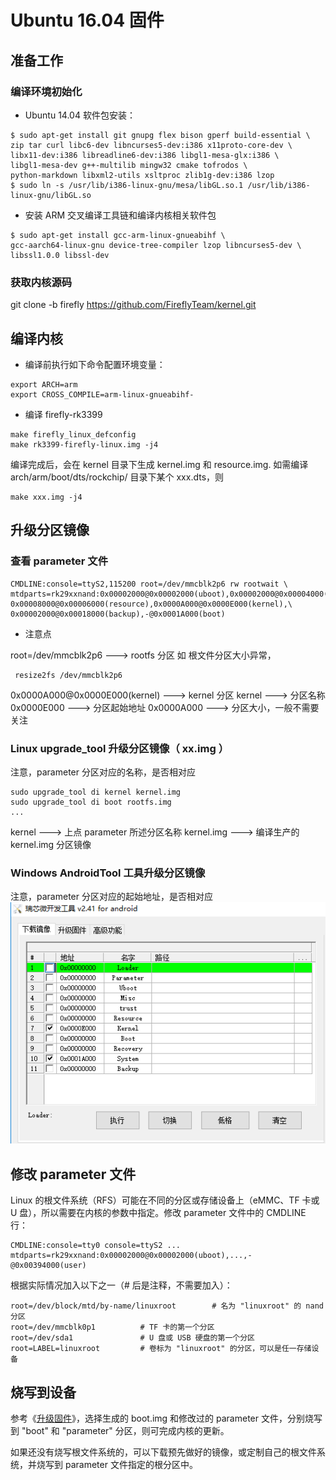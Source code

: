 # Ubuntu 16.04 固件
## 准备工作
### 编译环境初始化

* Ubuntu 14.04 软件包安装：
```
$ sudo apt-get install git gnupg flex bison gperf build-essential \
zip tar curl libc6-dev libncurses5-dev:i386 x11proto-core-dev \
libx11-dev:i386 libreadline6-dev:i386 libgl1-mesa-glx:i386 \
libgl1-mesa-dev g++-multilib mingw32 cmake tofrodos \
python-markdown libxml2-utils xsltproc zlib1g-dev:i386 lzop
$ sudo ln -s /usr/lib/i386-linux-gnu/mesa/libGL.so.1 /usr/lib/i386-linux-gnu/libGL.so
```
* 安装 ARM 交叉编译工具链和编译内核相关软件包
```
$ sudo apt-get install gcc-arm-linux-gnueabihf \
gcc-aarch64-linux-gnu device-tree-compiler lzop libncurses5-dev \
libssl1.0.0 libssl-dev
```

### 获取内核源码

git clone -b firefly https://github.com/FireflyTeam/kernel.git

## 编译内核

* 编译前执行如下命令配置环境变量：
```
export ARCH=arm
export CROSS_COMPILE=arm-linux-gnueabihf-
```
*  编译 firefly-rk3399
```
make firefly_linux_defconfig
make rk3399-firefly-linux.img -j4
```

编译完成后，会在 kernel 目录下生成 kernel.img 和 resource.img.
如需编译 arch/arm/boot/dts/rockchip/ 目录下某个 xxx.dts，则
```
make xxx.img -j4
```
## 升级分区镜像
### 查看 parameter 文件
```
CMDLINE:console=ttyS2,115200 root=/dev/mmcblk2p6 rw rootwait \
mtdparts=rk29xxnand:0x00002000@0x00002000(uboot),0x00002000@0x00004000(trust),\
0x00008000@0x00006000(resource),0x0000A000@0x0000E000(kernel),\
0x00002000@0x00018000(backup),-@0x0001A000(boot)
```
* 注意点

root=/dev/mmcblk2p6                             ---> rootfs 分区
如 根文件分区大小异常，
```
 resize2fs /dev/mmcblk2p6
```

 0x0000A000@0x0000E000(kernel)        ---> kernel 分区
 kernel                                                        --->  分区名称
 0x0000E000                                             --->  分区起始地址
 0x0000A000                                            --->  分区大小，一般不需要关注

### Linux upgrade_tool 升级分区镜像（ xx.img ）

注意，parameter 分区对应的名称，是否相对应

```
sudo upgrade_tool di kernel kernel.img
sudo upgrade_tool di boot rootfs.img
...
```
kernel                                                         --->  上点 parameter 所述分区名称
kernel.img                                                 --->  编译生产的 kernel.img 分区镜像

### Windows AndroidTool 工具升级分区镜像

注意，parameter 分区对应的起始地址，是否相对应
![](img/linux_compile_kernel.png)

## 修改 parameter 文件

Linux 的根文件系统（RFS）可能在不同的分区或存储设备上（eMMC、TF 卡或 U 盘），所以需要在内核的参数中指定。修改 parameter 文件中的 CMDLINE 行：
```
CMDLINE:console=tty0 console=ttyS2 ... mtdparts=rk29xxnand:0x00002000@0x00002000(uboot),...,-@0x00394000(user)
```
根据实际情况加入以下之一（# 后是注释，不需要加入）：
```
root=/dev/block/mtd/by-name/linuxroot        # 名为 "linuxroot" 的 nand 分区
root=/dev/mmcblk0p1          # TF 卡的第一个分区
root=/dev/sda1               # U 盘或 USB 硬盘的第一个分区
root=LABEL=linuxroot         # 卷标为 "linuxroot" 的分区，可以是任一存储设备
```
## 烧写到设备

参考《[升级固件](upgrade_firmware.html)》，选择生成的 boot.img 和修改过的 parameter 文件，分别烧写到 "boot" 和 "parameter" 分区，则可完成内核的更新。

如果还没有烧写根文件系统的，可以下载预先做好的镜像，或定制自己的根文件系统，并烧写到 parameter 文件指定的根分区中。